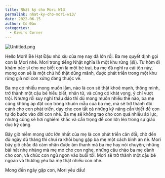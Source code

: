 ```yaml
---
title: Nhật ký cho Mori W13
permalink: nhat-ky-cho-mori-w13/
date: 2022-06-15
author: Cô Đào
categories:
  - Kiwi's Corner
---
```


![Untitled.png](/images/4b810b21-0f2e-45e1-9a57-25bc9e244016/Untitled.png)


Hello Mori! Bé Hạt Đậu nhỏ xíu của mẹ nay đã lớn rồi. Ba mẹ quyết định gọi con là Mori nhé. Mori trong tiếng Nhật nghĩa là một khu rừng (森). Từ hôm đi khám bác sĩ cho mẹ biết con là một bé trai, ba mẹ đã nghĩ ra cái tên này, mong con sẽ là một chú hổ thật dũng mãnh, được phát triển trong một khu rừng già nơi con xứng đáng thuộc về.


Ba mẹ có nhiều mong muốn lắm, nào là con sẽ thật khoẻ mạnh, thông minh, trở thành một cậu bé hiểu biết, nhân từ, và cũng có khát vọng, ý chí vượt trội. Nhưng rồi suy nghĩ thấu đáo thì dù mong muốn nhiều thế nào, ba mẹ cũng không áp đặt con trong khuôn mẫu của ba mẹ, mà sẽ trở thành đôi cánh cho con phát triển, dạy cho con tất cả những kỹ năng cần thiết để con tự do bước vào đời con nhé. Ba mẹ sẽ không tạo cho con quá nhiều áp lực, nhưng cũng sẽ hơi nghiêm khắc và cẩn trọng để con lớn lên trong sự giáo dục kỹ càng.


Bây giờ niềm mong ước lớn nhất của mẹ là con phát triển cân đối, chờ đến đủ ngày đủ tháng thì chui ra khỏi bụng gặp ba mẹ một cách bình an nè. Mori bây giờ chắc đã cảm nhận được âm thanh mà ba mẹ hay nói chuyện, những bài hát nhẹ nhàng mà mẹ mở cho con nghe, những câu chào ba mẹ dành cho con, và chúc con ngủ ngon vào buổi tối. Mori sẽ trở thành một cậu bé ngoan và thương yêu ba mẹ thật nhiều con nhé.


Mong đến ngày gặp con, Mori yêu dấu!

